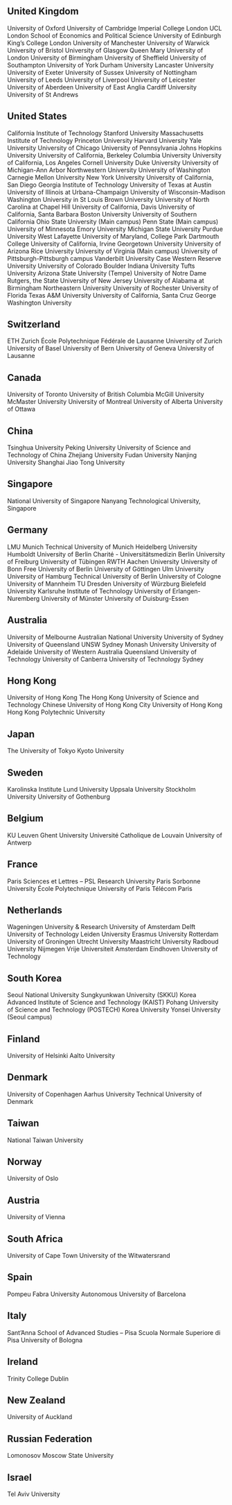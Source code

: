 ## United Kingdom
University of Oxford
University of Cambridge
Imperial College London
UCL
London School of Economics and Political Science
University of Edinburgh
King’s College London
University of Manchester
University of Warwick
University of Bristol
University of Glasgow
Queen Mary University of London
University of Birmingham
University of Sheffield
University of Southampton
University of York
Durham University
Lancaster University
University of Exeter
University of Sussex
University of Nottingham
University of Leeds
University of Liverpool
University of Leicester
University of Aberdeen
University of East Anglia
Cardiff University
University of St Andrews
## United States
California Institute of Technology
Stanford University
Massachusetts Institute of Technology
Princeton University
Harvard University
Yale University
University of Chicago
University of Pennsylvania
Johns Hopkins University
University of California, Berkeley
Columbia University
University of California, Los Angeles
Cornell University
Duke University
University of Michigan-Ann Arbor
Northwestern University
University of Washington
Carnegie Mellon University
New York University
University of California, San Diego
Georgia Institute of Technology
University of Texas at Austin
University of Illinois at Urbana-Champaign
University of Wisconsin-Madison
Washington University in St Louis
Brown University
University of North Carolina at Chapel Hill
University of California, Davis
University of California, Santa Barbara
Boston University
University of Southern California
Ohio State University (Main campus)
Penn State (Main campus)
University of Minnesota
Emory University
Michigan State University
Purdue University West Lafayette
University of Maryland, College Park
Dartmouth College
University of California, Irvine
Georgetown University
University of Arizona
Rice University
University of Virginia (Main campus)
University of Pittsburgh-Pittsburgh campus
Vanderbilt University
Case Western Reserve University
University of Colorado Boulder
Indiana University
Tufts University
Arizona State University (Tempe)
University of Notre Dame
Rutgers, the State University of New Jersey
University of Alabama at Birmingham
Northeastern University
University of Rochester
University of Florida
Texas A&M University
University of California, Santa Cruz
George Washington University
## Switzerland
ETH Zurich
École Polytechnique Fédérale de Lausanne
University of Zurich
University of Basel
University of Bern
University of Geneva
University of Lausanne
## Canada
University of Toronto
University of British Columbia
McGill University
McMaster University
University of Montreal
University of Alberta
University of Ottawa
## China
Tsinghua University
Peking University
University of Science and Technology of China
Zhejiang University
Fudan University
Nanjing University
Shanghai Jiao Tong University
## Singapore
National University of Singapore
Nanyang Technological University, Singapore
## Germany
LMU Munich
Technical University of Munich
Heidelberg University
Humboldt University of Berlin
Charité - Universitätsmedizin Berlin
University of Freiburg
University of Tübingen
RWTH Aachen University
University of Bonn
Free University of Berlin
University of Göttingen
Ulm University
University of Hamburg
Technical University of Berlin
University of Cologne
University of Mannheim
TU Dresden
University of Würzburg
Bielefeld University
Karlsruhe Institute of Technology
University of Erlangen-Nuremberg
University of Münster
University of Duisburg-Essen
## Australia
University of Melbourne
Australian National University
University of Sydney
University of Queensland
UNSW Sydney
Monash University
University of Adelaide
University of Western Australia
Queensland University of Technology
University of Canberra
University of Technology Sydney
## Hong Kong
University of Hong Kong
The Hong Kong University of Science and Technology
Chinese University of Hong Kong
City University of Hong Kong
Hong Kong Polytechnic University
## Japan
The University of Tokyo
Kyoto University
## Sweden
Karolinska Institute
Lund University
Uppsala University
Stockholm University
University of Gothenburg
## Belgium
KU Leuven
Ghent University
Université Catholique de Louvain
University of Antwerp
## France
Paris Sciences et Lettres – PSL Research University Paris
Sorbonne University
École Polytechnique
University of Paris
Télécom Paris
## Netherlands
Wageningen University & Research
University of Amsterdam
Delft University of Technology
Leiden University
Erasmus University Rotterdam
University of Groningen
Utrecht University
Maastricht University
Radboud University Nijmegen
Vrije Universiteit Amsterdam
Eindhoven University of Technology
## South Korea
Seoul National University
Sungkyunkwan University (SKKU)
Korea Advanced Institute of Science and Technology (KAIST)
Pohang University of Science and Technology (POSTECH)
Korea University
Yonsei University (Seoul campus)
## Finland
University of Helsinki
Aalto University
## Denmark
University of Copenhagen
Aarhus University
Technical University of Denmark
## Taiwan
National Taiwan University
## Norway
University of Oslo
## Austria
University of Vienna
## South Africa
University of Cape Town
University of the Witwatersrand
## Spain
Pompeu Fabra University
Autonomous University of Barcelona
## Italy
Sant’Anna School of Advanced Studies – Pisa
Scuola Normale Superiore di Pisa
University of Bologna
## Ireland
Trinity College Dublin
## New Zealand
University of Auckland
## Russian Federation
Lomonosov Moscow State University
## Israel
Tel Aviv University
